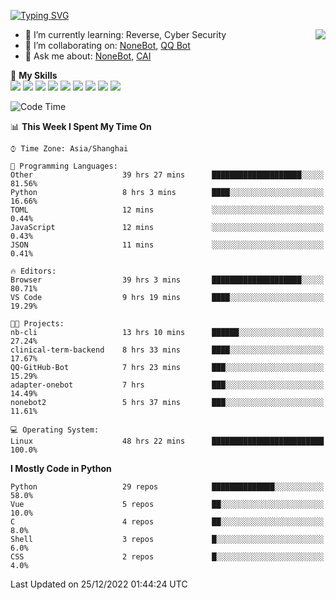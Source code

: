 [![Typing SVG](https://readme-typing-svg.herokuapp.com?size=25&duration=2500&color=8C43EA&vCenter=true&width=200&height=40&lines=Hi+there+%F0%9F%91%8B%F0%9F%8F%BB;I'm+yanyongyu)](https://git.io/typing-svg)

<a href="#">
  <img align="right" src="https://github-readme-stats.vercel.app/api?username=yanyongyu&count_private=true&show_icons=true&bg_color=15,f2f7fd,E0EAFC" />
</a>

- 🌱 I’m currently learning: Reverse, Cyber Security
- 👯 I’m collaborating on: [NoneBot](https://github.com/nonebot), [QQ Bot](https://github.com/Mrs4s/go-cqhttp)
- 💬 Ask me about: [NoneBot](https://github.com/nonebot), [CAI](https://github.com/cscs181/CAI)

🌟 **My Skills**  
![](https://img.shields.io/badge/-Python-3e74a2?style=flat-square&logo=Python&logoColor=fff)
![](https://img.shields.io/badge/-Node.js-339933?style=flat-square&logo=Node.js&logoColor=fff)
![](https://img.shields.io/badge/-Vue-4fc08d?style=flat-square&logo=Vue.js&logoColor=fff)
![](https://img.shields.io/badge/-React-2d98ce?style=flat-square&logo=React&logoColor=fff)
![](https://img.shields.io/badge/-Docker-2496ED?style=flat-square&logo=Docker&logoColor=fff)
![](https://img.shields.io/badge/-Linux-000000?style=flat-square&logo=Linux&logoColor=fff)
![](https://img.shields.io/badge/-MySQL-4479A1?style=flat-square&logo=MySQL&logoColor=fff)
![](https://img.shields.io/badge/-Redis-DC382D?style=flat-square&logo=Redis&logoColor=fff)
![](https://img.shields.io/badge/-MongoDB-47A248?style=flat-square&logo=MongoDB&logoColor=fff)

<!--START_SECTION:waka-->
![Code Time](http://img.shields.io/badge/Code%20Time-3%2C466%20hrs%2037%20mins-blue)

📊 **This Week I Spent My Time On** 

```text
⌚︎ Time Zone: Asia/Shanghai

💬 Programming Languages: 
Other                    39 hrs 27 mins      ████████████████████░░░░░   81.56% 
Python                   8 hrs 3 mins        ████░░░░░░░░░░░░░░░░░░░░░   16.66% 
TOML                     12 mins             ░░░░░░░░░░░░░░░░░░░░░░░░░   0.44% 
JavaScript               12 mins             ░░░░░░░░░░░░░░░░░░░░░░░░░   0.43% 
JSON                     11 mins             ░░░░░░░░░░░░░░░░░░░░░░░░░   0.41%

🔥 Editors: 
Browser                  39 hrs 3 mins       ████████████████████░░░░░   80.71% 
VS Code                  9 hrs 19 mins       ████░░░░░░░░░░░░░░░░░░░░░   19.29%

🐱‍💻 Projects: 
nb-cli                   13 hrs 10 mins      ██████░░░░░░░░░░░░░░░░░░░   27.24% 
clinical-term-backend    8 hrs 33 mins       ████░░░░░░░░░░░░░░░░░░░░░   17.67% 
QQ-GitHub-Bot            7 hrs 23 mins       ███░░░░░░░░░░░░░░░░░░░░░░   15.29% 
adapter-onebot           7 hrs               ███░░░░░░░░░░░░░░░░░░░░░░   14.49% 
nonebot2                 5 hrs 37 mins       ███░░░░░░░░░░░░░░░░░░░░░░   11.61%

💻 Operating System: 
Linux                    48 hrs 22 mins      █████████████████████████   100.0%

```

**I Mostly Code in Python** 

```text
Python                   29 repos            ██████████████░░░░░░░░░░░   58.0% 
Vue                      5 repos             ██░░░░░░░░░░░░░░░░░░░░░░░   10.0% 
C                        4 repos             ██░░░░░░░░░░░░░░░░░░░░░░░   8.0% 
Shell                    3 repos             █░░░░░░░░░░░░░░░░░░░░░░░░   6.0% 
CSS                      2 repos             █░░░░░░░░░░░░░░░░░░░░░░░░   4.0%

```



 Last Updated on 25/12/2022 01:44:24 UTC
<!--END_SECTION:waka-->
